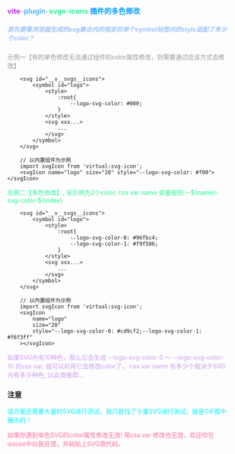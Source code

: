 <h3 style="color: #ff9a9e;">
    <span style="color: #bd34fe;">vite</span>-<span style="color: #55b9ff;">plugin</span>-<span style="color: #2af598;">svgs-icons</span> 
    <span style="color: #009efd;">插件的多色修改</span>
</h3>

<h5 style="color: #a1c4fd;">首先要看浏览器生成的svg集合内的指定的单个symbol标签内的style适配了多少个color ?</h5>


<p style="color: #999999">示例一【有的单色修改无法通过组件的color属性修改，则需要通过应该方式去修改】</p>

```
    <svg id="__v__svgs__icons">
        <symbol id="logo">
            <style>
                :root{
                    --logo-svg-color: #000;
                }
            </style>
            <svg xxx...>
                ...
            </svg>
        </symbol>
    </svg>

    // 以内置组件为示例
    import svgIcon from 'virtual:svg-icon';
    <svgIcon name="logo" size="28" style="--logo-svg-color: #f00"></svgIcon>
```

<p style="color: #2af598">示例二【多色修改】, 该示例为2个color, css var name 变量规则 --${name}-svg-color-${index}</p>

```
    <svg id="__v__svgs__icons">
        <symbol id="logo">
            <style>
                :root{
                    --logo-svg-color-0: #96fbc4;
                    --logo-svg-color-1: #f9f586;
                }
            </style>
            <svg xxx...>
                ...
            </svg>
        </symbol>
    </svg>

    // 以内置组件为示例
    import svgIcon from 'virtual:svg-icon';
    <svgIcon 
        name="logo" 
        size="28" 
        style="--logo-svg-color-0: #cd9cf2;--logo-svg-color-1: #f6f3ff"
    ></svgIcon>
```

<p style="color: #cd9cf2">
    如果SVG内有10种色，那么它会生成 --logo-svg-color-0 ～ --logo-svg-color-10 的css var, 就可以利用它去修改color了，
    css var name 有多少个取决于SVG内有多少种色, 以此类推荐...
</p>


### 注意
<p style="color: #00f2fe">
    该方案还需要大量的SVG进行测试，我只是找了少量SVG进行测试，就是GIF图中展示的！
</p>
<p style="color: #fa709a">
    如果你遇到单色SVG的color属性修改无效! 用css var 修改也无效，欢迎你在issuse中向我反馈，并粘贴上SVG源代码。
</p>
